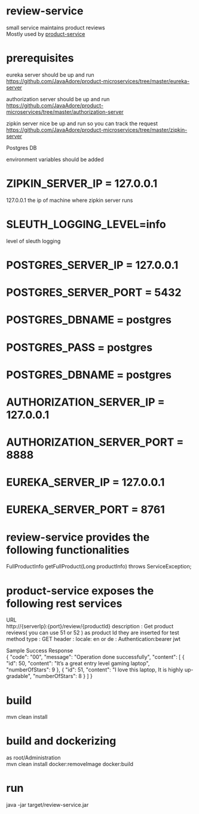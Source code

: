 # review-service
small service maintains product reviews </br>
Mostly used by 
<a href="https://github.com/JavaAdore/product-microservices/tree/master/product-service"> product-service </a> <br/>

# prerequisites
eureka server should be up and run<br/>
<a href="https://github.com/JavaAdore/product-microservices/tree/master/eureka-server">https://github.com/JavaAdore/product-microservices/tree/master/eureka-server</a> <br/>

authorization server should be up and run<br/>
<a href="https://github.com/JavaAdore/product-microservices/tree/master/authorization-server">https://github.com/JavaAdore/product-microservices/tree/master/authorization-server</a> <br/>

zipkin server nice be up and run so you can track the request<br/>
<a href="https://github.com/JavaAdore/product-microservices/tree/master/zipkin-server">https://github.com/JavaAdore/product-microservices/tree/master/zipkin-server</a> <br/> 



Postgres DB <br/>
 
 

environment variables should be added

# ZIPKIN_SERVER_IP = 127.0.0.1
127.0.0.1 the ip of machine where zipkin server runs
# SLEUTH_LOGGING_LEVEL=info
level of sleuth logging

 


# POSTGRES_SERVER_IP  					= 127.0.0.1
# POSTGRES_SERVER_PORT					= 5432
# POSTGRES_DBNAME     					= postgres     
# POSTGRES_PASS	      					= postgres
# POSTGRES_DBNAME			 			= postgres 
 
# AUTHORIZATION_SERVER_IP  			= 127.0.0.1
# AUTHORIZATION_SERVER_PORT			= 8888

# EUREKA_SERVER_IP      				= 127.0.0.1
# EUREKA_SERVER_PORT    				= 8761
 



# review-service provides the following functionalities

 FullProductInfo getFullProduct(Long productInfo) throws ServiceException;
 
 
# product-service exposes the following rest services


URL<br/>
http://{serverIp}:{port}/review/{productId}
description : Get product reviews( you can use 51 or 52 ) as product Id they are inserted for test
method type : GET
header      : locale: en or de
            : Authentication:bearer jwt

Sample Success Response<br/>
{
"code": "00",
"message": "Operation done successfully",
"content": [
  {
	"id": 50,
	"content": "It’s a great entry level gaming laptop",
	"numberOfStars": 9
	},
	  {
	"id": 51,
	"content": "I love this laptop, It is highly up-gradable",
	"numberOfStars": 8
	}
 ]
}

 
# build
mvn clean install 

# build and dockerizing
as root/Administration <br/>
mvn clean install docker:removeImage docker:build


# run
java -jar target/review-service.jar
